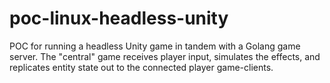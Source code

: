 # poc-linux-headless-unity

POC for running a headless Unity game in tandem with a Golang game server. The
"central" game receives player input, simulates the effects, and replicates
entity state out to the connected player game-clients.
